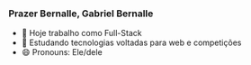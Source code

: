 ### Prazer Bernalle, Gabriel Bernalle

- 🔭 Hoje trabalho como Full-Stack
- 🌱 Estudando tecnologias voltadas para web e competições
- 😄 Pronouns: Ele/dele


<div>
 <a href="https://github.com/bernalle">
  
 </div>
